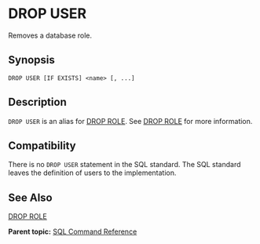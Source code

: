 # DROP USER 

Removes a database role.

## Synopsis 

``` {#sql_command_synopsis}
DROP USER [IF EXISTS] <name> [, ...]
```

## Description 

`DROP USER` is an alias for [DROP ROLE](DROP_ROLE.html). See [DROP ROLE](DROP_ROLE.html) for more information.

## Compatibility 

There is no `DROP USER` statement in the SQL standard. The SQL standard leaves the definition of users to the implementation.

## See Also 

[DROP ROLE](DROP_ROLE.html)

**Parent topic:** [SQL Command Reference](../sql_commands/sql_ref.html)

